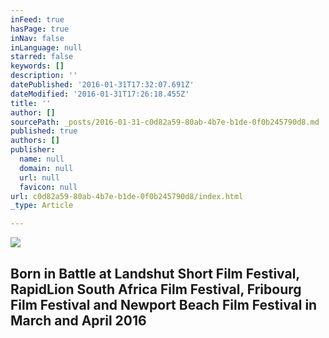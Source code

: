 ```yaml
---
inFeed: true
hasPage: true
inNav: false
inLanguage: null
starred: false
keywords: []
description: ''
datePublished: '2016-01-31T17:32:07.691Z'
dateModified: '2016-01-31T17:26:18.455Z'
title: ''
author: []
sourcePath: _posts/2016-01-31-c0d82a59-80ab-4b7e-b1de-0f0b245790d8.md
published: true
authors: []
publisher:
  name: null
  domain: null
  url: null
  favicon: null
url: c0d82a59-80ab-4b7e-b1de-0f0b245790d8/index.html
_type: Article

---
```

![](https://the-grid-user-content.s3-us-west-2.amazonaws.com/44c904d2-a2b7-46dd-8644-d56d407a0501.jpg)

## Born in Battle at Landshut  Short Film Festival, RapidLion South Africa Film Festival, Fribourg Film Festival and Newport Beach Film Festival in March and April 2016